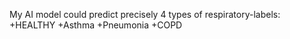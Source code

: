 My AI model could predict precisely 4 types of respiratory-labels:
+HEALTHY
+Asthma
+Pneumonia
+COPD
